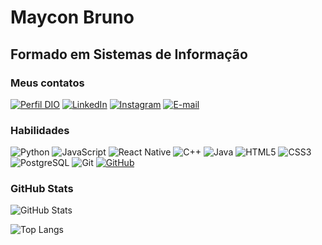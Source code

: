 # Maycon Bruno
## Formado em Sistemas de Informação

### Meus contatos

[![Perfil DIO](https://img.shields.io/badge/-Meu%20Perfil%20na%20DIO-30A3DC?style=for-the-badge&logoColor=white&color=black)](https://web.dio.me/users/mayconbruno_constancio/?tab=achievements&page=1)
[![LinkedIn](https://img.shields.io/badge/-LinkedIn-000?style=for-the-badge&logo=linkedin&logoColor=30A3DC)](https://www.linkedin.com/in/maycon-/)
[![Instagram](https://img.shields.io/badge/-Instagram-black?style=for-the-badge&logo=instagram)](https://www.instagram.com/mayconbruno00/)
[![E-mail](https://img.shields.io/badge/-Email-000?style=for-the-badge&logo=microsoft-outlook&logoColor=E94D5F)](mailto:mayconbruno.constancio@gmail.com)

### Habilidades

![Python](https://img.shields.io/badge/python-3670A0?style=for-the-badge&logo=python&logoColor=blue&color=black)
![JavaScript](https://img.shields.io/badge/JavaScript-F7DF1E?style=for-the-badge&logo=javascript&logoColor=yellow&color=black)
![React Native](https://img.shields.io/badge/React_Native-20232A?style=for-the-badge&logo=react&logoColor=61DAFB)
![C++](https://img.shields.io/badge/C%2B%2B-00599C?style=for-the-badge&logo=c%2B%2B&logoColor=blue&color=black)
![Java](https://img.shields.io/badge/java-%23ED8B00.svg?style=for-the-badge&logo=openjdk&logoColor=blue&color=black)
![HTML5](https://img.shields.io/badge/HTML5-E34F26?style=for-the-badge&logo=html5&logoColor=orange&color=black)
![CSS3](https://img.shields.io/badge/CSS3-1572B6?style=for-the-badge&logo=css3&logoColor=blue&color=black)
![PostgreSQL](https://img.shields.io/badge/PostgreSQL-000?style=for-the-badge&logo=postgresql&color=black)
![Git](https://img.shields.io/badge/GIT-E44C30?style=for-the-badge&logo=git&logoColor=orange&color=black)
[![GitHub](https://img.shields.io/badge/GitHub-100000?style=for-the-badge&logo=github&logoColor=blue&color=black)](https://github.com/SEUUSERNAME)


### GitHub Stats

![GitHub Stats](https://github-readme-stats.vercel.app/api?username=Maycon-MB&theme=transparent&bg_color=&border_color=30A3DC&show_icons=true&icon_color=30A3DC&title_color=blue&text_color=FFF)



![Top Langs](https://github-readme-stats-git-masterrstaa-rickstaa.vercel.app/api/top-langs/?username=Maycon-MB&layout=donut&bg_color=000&border_color=30A3DC&title_color=blue&text_color=FFF)
